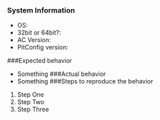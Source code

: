 ### System Information- OS:- 32bit or 64bit?:- AC Version:- PitConfig version:###Expected behavior- Something###Actual behavior- Something###Steps to reproduce the behavior1. Step One2. Step Two3. Step Three